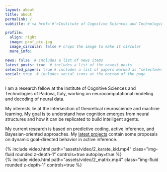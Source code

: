 ```yaml
---
layout: about
title: about
permalink: /
subtitle: # <a href='#'>Institute of Cognitive Sciences and Technologies, National Research Council, Padova</a>

profile:
  align: right
  image: prof_pic.jpg
  image_circular: false # crops the image to make it circular
  more_info:

news: false  # includes a list of news items
latest_posts: true  # includes a list of the newest posts
selected_papers: true # includes a list of papers marked as "selected={true}"
social: true  # includes social icons at the bottom of the page
---
```


I am a research fellow at the Institute of Cognitive Sciences and Technologies of Padova, Italy, working on neurocomputational modeling and decoding of neural data.

My interests lie at the intersection of theoretical neuroscience and machine learning. My goal is to understand how cognition emerges from neural structures and how it can be replicated to build intelligent agents.

My current research is based on predictive coding, active inference, and Bayesian-oriented approaches. My <a href='https://priorelli.github.io/projects/'>latest projects</a> contain some proposals on dynamic goal-directed behavior in active inference.

<div class="row mt-3">
    <div class="col-sm mt-3 mt-md-0">
        {% include video.html path="assets/video/2_karate_kid.mp4" class="img-fluid rounded z-depth-1" controls=true autoplay=true %}
    </div>
    <div class="col-sm mt-3 mt-md-0">
        {% include video.html path="assets/video/2_matrix.mp4" class="img-fluid rounded z-depth-1" controls=true %}
    </div>
</div>
<div class="caption">
</div>

